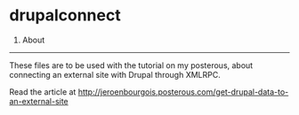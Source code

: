 drupalconnect
=============

1. About
--------
These files are to be used with the tutorial on my posterous, about connecting an external site with Drupal through XMLRPC.

Read the article at <http://jeroenbourgois.posterous.com/get-drupal-data-to-an-external-site>

